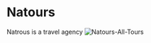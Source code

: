 # Natours
Natrous is a travel agency
![Natours-All-Tours](https://user-images.githubusercontent.com/108684980/205511044-a5c15d71-321d-45cd-a220-e543ee2e1115.png)
